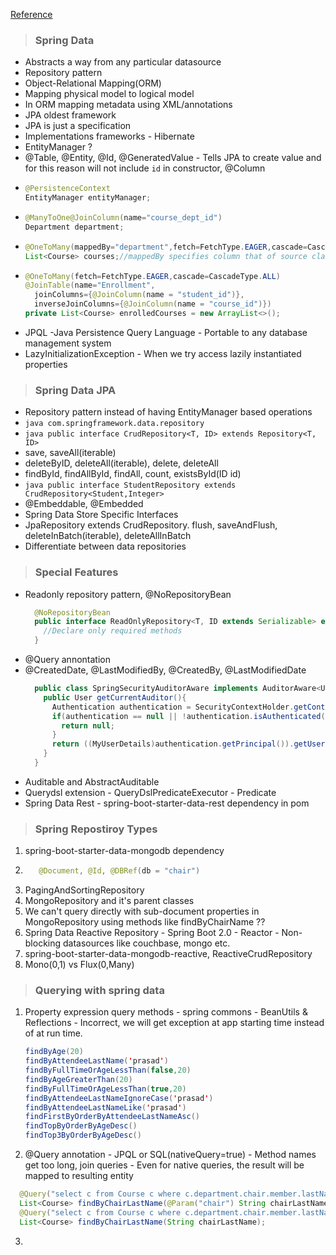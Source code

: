 [Reference](https://www.linkedin.com/learning/spring-spring-data-2)

>### **Spring Data**
- Abstracts a way from any particular datasource
- Repository pattern
- Object-Relational Mapping(ORM)
- Mapping physical model to logical model
- In ORM mapping metadata using XML/annotations
- JPA oldest framework
- JPA is just a specification
- Implementations frameworks - Hibernate
- EntityManager ?
- @Table, @Entity, @Id, @GeneratedValue - Tells JPA to create value and for this reason will not include `id` in constructor, @Column
- ```java
  @PersistenceContext
  EntityManager entityManager;
  ```
- ```java
  @ManyToOne@JoinColumn(name="course_dept_id") 
  Department department; 
  ```
- ```java
  @OneToMany(mappedBy="department",fetch=FetchType.EAGER,cascade=CascadeType.ALL)
  List<Course> courses;//mappedBy specifies column that of source class i.e., course
  ```
- ```java
  @OneToMany(fetch=FetchType.EAGER,cascade=CascadeType.ALL)
  @JoinTable(name="Enrollment",
    joinColumns={@JoinColumn(name = "student_id")},
    inverseJoinColumns={@JoinColumn(name = "course_id")})
  private List<Course> enrolledCourses = new ArrayList<>();
  ```
- JPQL -Java Persistence Query Language - Portable to any database management system
- LazyInitializationException - When we try access lazily instantiated properties

>### **Spring Data JPA**
- Repository pattern instead of having EntityManager based operations
- ```java com.springframework.data.repository ```
- ```java public interface CrudRepository<T, ID> extends Repository<T, ID> ```
- save, saveAll(iterable)
- deleteByID, deleteAll(iterable), delete, deleteAll
- findById, findAllById, findAll, count, existsById(ID id)
- ```java public interface StudentRepository extends CrudRepository<Student,Integer> ```
- @Embeddable, @Embedded
- Spring Data Store Specific Interfaces
- JpaRepository extends CrudRepository. flush, saveAndFlush, deleteInBatch(iterable), deleteAllInBatch
- Differentiate between data repositories

>### **Special Features**
- Readonly repository pattern, @NoRepositoryBean
  ```java
    @NoRepositoryBean
    public interface ReadOnlyRepository<T, ID extends Serializable> extends Repository<T,ID>{
      //Declare only required methods
    }
  ```
- @Query annontation
- @CreatedDate, @LastModifiedBy, @CreatedBy, @LastModifiedDate
  ```java
    public class SpringSecurityAuditorAware implements AuditorAware<User>{
      public User getCurrentAuditor(){
        Authentication authentication = SecurityContextHolder.getContext().getAuthentication();
        if(authentication == null || !authentication.isAuthenticated()){
          return null;
        }
        return ((MyUserDetails)authentication.getPrincipal()).getUser();
      }
    }
  ```
- Auditable and AbstractAuditable
- Querydsl extension - QueryDslPredicateExecutor<Entity> - Predicate
- Spring Data Rest - spring-boot-starter-data-rest dependency in pom

>### **Spring Repostiroy Types**
1. spring-boot-starter-data-mongodb dependency
2. ```java 
      @Document, @Id, @DBRef(db = "chair") 
    ```
3. PagingAndSortingRepository
4. MongoRepository and it's parent classes
5. We can't query directly with sub-document properties in MongoRepository using methods like findByChairName ??
6. Spring Data Reactive Repository - Spring Boot 2.0 - Reactor - Non-blocking datasources like couchbase, mongo etc.
7. spring-boot-starter-data-mongodb-reactive, ReactiveCrudRepository
8. Mono(0,1) vs Flux(0,Many)

>### **Querying with spring data**
1. Property expression query methods - spring commons - BeanUtils & Reflections - Incorrect, we will get exception at app starting time instead of at run time.
   ```java
   findByAge(20)
   findByAttendeeLastName('prasad')
   findByFullTimeOrAgeLessThan(false,20)
   findByAgeGreaterThan(20)
   findByFullTimeOrAgeLessThan(true,20)
   findByAttendeeLastNameIgnoreCase('prasad')
   findByAttendeeLastNameLike('prasad')
   findFirstByOrderByAttendeeLastNameAsc()
   findTopByOrderByAgeDesc()
   findTop3ByOrderByAgeDesc()
   ```
2. @Query annotation - JPQL or SQL(nativeQuery=true) - Method names get too long, join queries - Even for native queries, the result will be mapped to resulting entity
  ```java
    @Query("select c from Course c where c.department.chair.member.lastName=:chair")
    List<Course> findByChairLastName(@Param("chair") String chairLastName);
    @Query("select c from Course c where c.department.chair.member.lastName= ?1")
    List<Course> findByChairLastName(String chairLastName);
  ```
3. 
